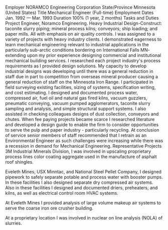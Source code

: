 Employer	NORAMCO Engineering Corporation
State/Province	Minnesota (United States)
Title	Mechanical Engineer (Full-time)
Employment Dates	Jan. 1992 — Mar. 1993
Duration	100% (1 year, 2 months)
Tasks and Duties
Project Engineer, Noramco Engineering. Heavy Industrial Design-Construct: taconite slurry piping; mineral process kilns; conveyors; ship loading; and paper mills. All with emphasis on air quality controls. I was assigned to a variety of projects with heavy industry clients. I demonstrated eagerness to learn mechanical engineering relevant to industrial applications in the particularly sub-arctic conditions bordering on International Falls MN- extending upon my prior experience designing commercial and institutional mechanical building services. I researched each project industry's process requirements as I provided design solutions. My capacity to develop industrial designs was developing until there was a general reduction in staff due in part to competition from overseas mineral producer causing a general reduction of staff on the Minnesota Iron Range. I participated in field surveying existing facilities, sizing of systems, specification writing, and cost estimating. I designed and documented process water, compressed air, fuel oil and natural gas fired kilns, vacuum guzzlers, pneumatic conveying, vacuum pumped agglomerators, taconite slurry sampling and analysis, and simple structural support systems. I also assisted in checking colleagues designs of dust collection, conveyors and chutes. When fee paying projects became scarce I researched literature and developed a design guide to enable the firm to consider opportunities to serve the pulp and paper industry - particularly recycling. At conclusion of service senior members of staff recommended that I retrain as an Environmental Engineer as such challenges were increasing while there was a recession in demand for Mechanical Engineering.
Representative Projects
3M Industrial Minerals Division, I was involved in upscaling proprietary process lines color coating aggregate used in the manufacture of asphalt roof shingles.

Eveleth Mines, USX Minntac, and National Steel Pellet Company, I designed pipework to safely separate potable and process water with booster pumps. In these facilities I also designed separate dry compressed air systems. Also in these facilities I designed and documented driers, preheaters, and kilns, as well as electrical control room HVAC systems.

At Eveleth Mines I provided analysis of large volume makeup air systems to serve the coarse iron ore crusher building.

At a proprietary location I was involved in nuclear on line analysis (NOLA) of slurries.
